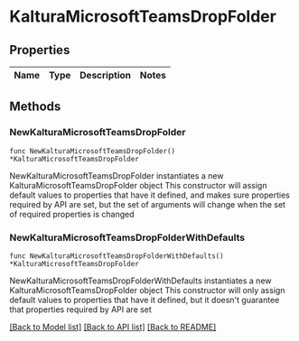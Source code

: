 # KalturaMicrosoftTeamsDropFolder

## Properties

Name | Type | Description | Notes
------------ | ------------- | ------------- | -------------

## Methods

### NewKalturaMicrosoftTeamsDropFolder

`func NewKalturaMicrosoftTeamsDropFolder() *KalturaMicrosoftTeamsDropFolder`

NewKalturaMicrosoftTeamsDropFolder instantiates a new KalturaMicrosoftTeamsDropFolder object
This constructor will assign default values to properties that have it defined,
and makes sure properties required by API are set, but the set of arguments
will change when the set of required properties is changed

### NewKalturaMicrosoftTeamsDropFolderWithDefaults

`func NewKalturaMicrosoftTeamsDropFolderWithDefaults() *KalturaMicrosoftTeamsDropFolder`

NewKalturaMicrosoftTeamsDropFolderWithDefaults instantiates a new KalturaMicrosoftTeamsDropFolder object
This constructor will only assign default values to properties that have it defined,
but it doesn't guarantee that properties required by API are set


[[Back to Model list]](../README.md#documentation-for-models) [[Back to API list]](../README.md#documentation-for-api-endpoints) [[Back to README]](../README.md)


